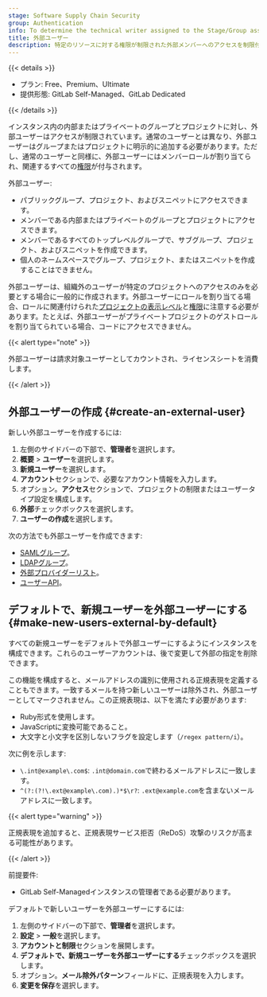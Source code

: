 ```yaml
---
stage: Software Supply Chain Security
group: Authentication
info: To determine the technical writer assigned to the Stage/Group associated with this page, see https://handbook.gitlab.com/handbook/product/ux/technical-writing/#assignments
title: 外部ユーザー
description: 特定のリソースに対する権限が制限された外部メンバーへのアクセスを制限付きで許可します。
---
```


{{< details >}}

- プラン: Free、Premium、Ultimate
- 提供形態: GitLab Self-Managed、GitLab Dedicated

{{< /details >}}

インスタンス内の内部またはプライベートのグループとプロジェクトに対し、外部ユーザーはアクセスが制限されています。通常のユーザーとは異なり、外部ユーザーはグループまたはプロジェクトに明示的に追加する必要があります。ただし、通常のユーザーと同様に、外部ユーザーにはメンバーロールが割り当てられ、関連するすべての[権限](../user/permissions.md#project-members-permissions)が付与されます。

外部ユーザー:

- パブリックグループ、プロジェクト、およびスニペットにアクセスできます。
- メンバーである内部またはプライベートのグループとプロジェクトにアクセスできます。
- メンバーであるすべてのトップレベルグループで、サブグループ、プロジェクト、およびスニペットを作成できます。
- 個人のネームスペースでグループ、プロジェクト、またはスニペットを作成することはできません。

外部ユーザーは、組織外のユーザーが特定のプロジェクトへのアクセスのみを必要とする場合に一般的に作成されます。外部ユーザーにロールを割り当てる場合、ロールに関連付けられた[プロジェクトの表示レベル](../user/public_access.md#change-project-visibility)と[権限](../user/project/settings/_index.md#configure-project-features-and-permissions)に注意する必要があります。たとえば、外部ユーザーがプライベートプロジェクトのゲストロールを割り当てられている場合、コードにアクセスできません。

{{< alert type="note" >}}

外部ユーザーは請求対象ユーザーとしてカウントされ、ライセンスシートを消費します。

{{< /alert >}}

## 外部ユーザーの作成 {#create-an-external-user}

新しい外部ユーザーを作成するには:

1. 左側のサイドバーの下部で、**管理者**を選択します。
1. **概要** > **ユーザー**を選択します。
1. **新規ユーザー**を選択します。
1. **アカウント**セクションで、必要なアカウント情報を入力します。
1. オプション。**アクセス**セクションで、プロジェクトの制限またはユーザータイプ設定を構成します。
1. **外部**チェックボックスを選択します。
1. **ユーザーの作成**を選択します。

次の方法でも外部ユーザーを作成できます:

- [SAMLグループ](../integration/saml.md#external-groups)。
- [LDAPグループ](auth/ldap/ldap_synchronization.md#external-groups)。
- [外部プロバイダーリスト](../integration/omniauth.md#create-an-external-providers-list)。
- [ユーザーAPI](../api/users.md)。

## デフォルトで、新規ユーザーを外部ユーザーにする {#make-new-users-external-by-default}

すべての新規ユーザーをデフォルトで外部ユーザーにするようにインスタンスを構成できます。これらのユーザーアカウントは、後で変更して外部の指定を削除できます。

この機能を構成すると、メールアドレスの識別に使用される正規表現を定義することもできます。一致するメールを持つ新しいユーザーは除外され、外部ユーザーとしてマークされません。この正規表現は、以下を満たす必要があります:

- Ruby形式を使用します。
- JavaScriptに変換可能であること。
- 大文字と小文字を区別しないフラグを設定します（`/regex pattern/i`）。

次に例を示します: 

- `\.int@example\.com$`: `.int@domain.com`で終わるメールアドレスに一致します。
- `^(?:(?!\.ext@example\.com).)*$\r?`: `.ext@example.com`を含まないメールアドレスに一致します。

{{< alert type="warning" >}}

正規表現を追加すると、正規表現サービス拒否（ReDoS）攻撃のリスクが高まる可能性があります。

{{< /alert >}}

前提要件:

- GitLab Self-Managedインスタンスの管理者である必要があります。

デフォルトで新しいユーザーを外部ユーザーにするには:

1. 左側のサイドバーの下部で、**管理者**を選択します。
1. **設定** > **一般**を選択します。
1. **アカウントと制限**セクションを展開します。
1. **デフォルトで、新規ユーザーを外部ユーザーにする**チェックボックスを選択します。
1. オプション。**メール除外パターン**フィールドに、正規表現を入力します。
1. **変更を保存**を選択します。
